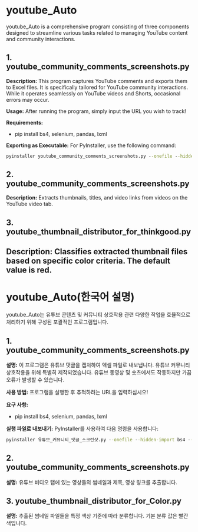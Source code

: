 # youtube_Auto

youtube_Auto is a comprehensive program consisting of three components designed to streamline various tasks related to managing YouTube content and community interactions.

## 1. youtube_community_comments_screenshots.py

**Description:**
This program captures YouTube comments and exports them to Excel files. It is specifically tailored for YouTube community interactions. While it operates seamlessly on YouTube videos and Shorts, occasional errors may occur.

**Usage:**
After running the program, simply input the URL you wish to track!

**Requirements:**
- pip install bs4, selenium, pandas, lxml

**Exporting as Executable:**
For PyInstaller, use the following command:
```cmd
pyinstaller youtube_community_comments_screenshots.py --onefile --hidden-import bs4 --hidden-import selenium --hidden-import time --hidden-import subprocess --hidden-import pandas --hidden-import os --hidden-import re --hidden-import datetime --hidden-import lxml
```

## 2. youtube_community_comments_screenshots.py
**Description:**
Extracts thumbnails, titles, and video links from videos on the YouTube video tab.

## 3. youtube_thumbnail_distributor_for_thinkgood.py
**Description:**
Classifies extracted thumbnail files based on specific color criteria. The default value is red.
---
# youtube_Auto(한국어 설명)

youtube_Auto는 유튜브 콘텐츠 및 커뮤니티 상호작용 관련 다양한 작업을 효율적으로 처리하기 위해 구성된 포괄적인 프로그램입니다.

## 1. youtube_community_comments_screenshots.py

**설명:**
이 프로그램은 유튜브 댓글을 캡처하여 엑셀 파일로 내보냅니다. 유튜브 커뮤니티 상호작용을 위해 특별히 제작되었습니다. 유튜브 동영상 및 숏츠에서도 작동하지만 가끔 오류가 발생할 수 있습니다.

**사용 방법:**
프로그램을 실행한 후 추적하려는 URL을 입력하십시오!

**요구 사항:**
- pip install bs4, selenium, pandas, lxml

**실행 파일로 내보내기:**
PyInstaller를 사용하여 다음 명령을 사용합니다:
```cmd
pyinstaller 유튜브_커뮤니티_댓글_스크린샷.py --onefile --hidden-import bs4 --hidden-import selenium --hidden-import time --hidden-import subprocess --hidden-import pandas --hidden-import os --hidden-import re --hidden-import datetime --hidden-import lxml
```

## 2. youtube_community_comments_screenshots.py
**설명:**
유튜브 비디오 탭에 있는 영상들의 썸네일과 제목, 영상 링크를 추출합니다.

## 3. youtube_thumbnail_distributor_for_Color.py
**설명:**
추출된 썸네일 파일들을 특정 색상 기준에 따라 분류합니다. 기본 분류 값은 빨간색입니다. 


